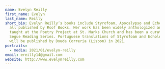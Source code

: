```yaml
---
name: Evelyn Reilly
first_name: Evelyn
last_name: Reilly
short_bio: Evelyn Reilly’s books include Styrofoam, Apocalypso and Echolocation,
  all published by Roof Books. Her work has been widely anthologized and she has
  taught at the Poetry Project at St. Marks Church and has been a curator of the
  Segue Reading Series. Portuguese translations of Styrofoam and Echolocation
  will be published by Douda Correria (Lisbon) in 2021.
portraits:
  - media: 2021/01/evelyn-reilly
email: ereilly14@gmail.com
website: http://www.evelynreilly.com
---
```

